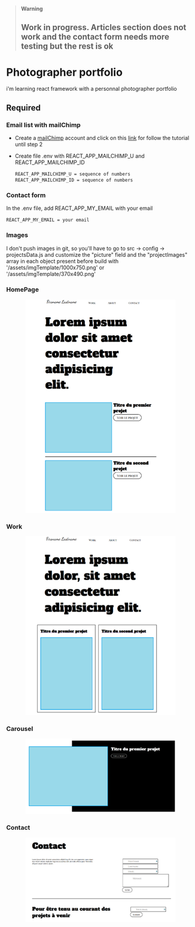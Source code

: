 > **Warning**
> ## Work in progress. Articles section does not work and the contact form needs more testing but the rest is ok 

# Photographer portfolio

i'm learning react framework with a personnal photographer portfolio

## Required

### Email list with mailChimp

<p>
<ul>
<li>

Create a [mailChimp](https://mailchimp.com/fr/) account and click on this [link](https://dev.to/gedalyakrycer/create-an-email-list-with-react-mailchimp-965) for follow the tutorial until step 2 
</li>
<li>
Create file .env with REACT_APP_MAILCHIMP_U and REACT_APP_MAILCHIMP_ID

```
REACT_APP_MAILCHIMP_U = sequence of numbers
REACT_APP_MAILCHIMP_ID = sequence of numbers
```
</li>
</ul>
</p>

### Contact form

<p>
In the .env file, add REACT_APP_MY_EMAIL with your email

```
REACT_APP_MY_EMAIL = your email
```
</p>

### Images
I don't push images in git, so you'll have to go to src -> config -> projectsData.js and customize the "picture" field and the "projectImages" array in each object present before build with '/assets/imgTemplate/1000x750.png' or '/assets/imgTemplate/370x490.png' 


### HomePage

<p align="center">
<img src="https://github.com/NicolasDewae/react_portfolio/blob/master/portfolio/public/assets/imgReadme/Home.PNG" width="400" height=auto />
</p>

### Work

<p align="center">
<img src="https://github.com/NicolasDewae/react_portfolio/blob/master/portfolio/public/assets/imgReadme/Work.PNG" width="400" height=auto />
</p>

### Carousel

<p align="center">
<img src="https://github.com/NicolasDewae/react_portfolio/blob/master/portfolio/public/assets/imgReadme/Carousel.PNG" width="400" height=auto />
</p>

### Contact

<p align="center">
<img src="https://github.com/NicolasDewae/react_portfolio/blob/master/portfolio/public/assets/imgReadme/form.PNG" width="400" height=auto />
</p>
